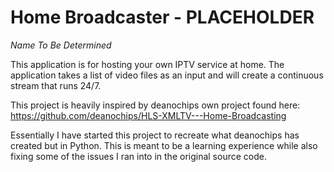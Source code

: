 # Home Broadcaster - PLACEHOLDER
*Name To Be Determined*

This application is for hosting your own IPTV service at home. The application takes a list of
video files as an input and will create a continuous stream that runs 24/7.

This project is heavily inspired by deanochips own project found here: https://github.com/deanochips/HLS-XMLTV---Home-Broadcasting

Essentially I have started this project to recreate what deanochips has created but in Python. This
is meant to be a learning experience while also fixing some of the issues I ran into in the original
source code.

